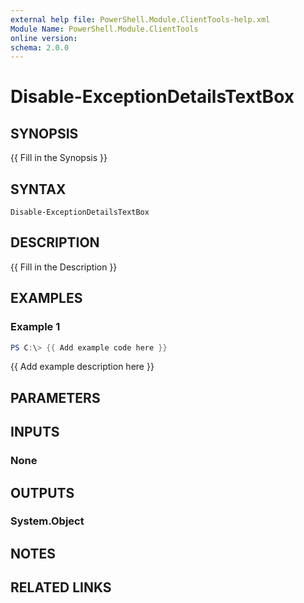 ```yaml
---
external help file: PowerShell.Module.ClientTools-help.xml
Module Name: PowerShell.Module.ClientTools
online version:
schema: 2.0.0
---
```


# Disable-ExceptionDetailsTextBox

## SYNOPSIS
{{ Fill in the Synopsis }}

## SYNTAX

```
Disable-ExceptionDetailsTextBox
```

## DESCRIPTION
{{ Fill in the Description }}

## EXAMPLES

### Example 1
```powershell
PS C:\> {{ Add example code here }}
```

{{ Add example description here }}

## PARAMETERS

## INPUTS

### None

## OUTPUTS

### System.Object
## NOTES

## RELATED LINKS
